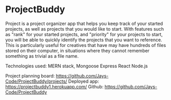 # ProjectBuddy
Project is a project organizer app that helps you keep track of your started projects, as well as projects that you would like to start.
With features such as "rank" for your started projects, and "priority" for your projects to start, you will be able to quickly identify the projects that you want to reference.
This is particularly useful for creatives that have may have hundreds of files stored on their computer, in situations where they cannot remember something as trivial as a file name.


Technologies used: 
MERN stack, Mongoose Express React Node.js


Project planning board: https://github.com/Jays-Code/ProjectBuddy/projects/
Deployed app: https://projectbuddy1.herokuapp.com/
Github: https://github.com/Jays-Code/ProjectBuddy